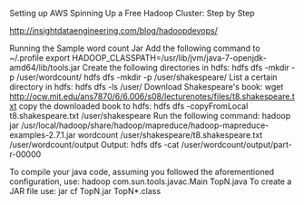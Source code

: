 Setting up AWS
Spinning Up a Free Hadoop Cluster: Step by Step

http://insightdataengineering.com/blog/hadoopdevops/


Running the Sample word count Jar
Add the following command to ~/.profile
export HADOOP_CLASSPATH=/usr/lib/jvm/java-7-openjdk-amd64/lib/tools.jar
Create the following directories in hdfs:
hdfs dfs -mkdir -p /user/wordcount/
hdfs dfs -mkdir -p /user/shakespeare/
List a certain directory in hdfs:
hdfs dfs -ls /user/
Download Shakespeare's book:
wget http://ocw.mit.edu/ans7870/6/6.006/s08/lecturenotes/files/t8.shakespeare.txt
copy the downloaded book to hdfs:
hdfs dfs -copyFromLocal t8.shakespeare.txt /user/shakespeare
Run the following command:
hadoop jar /usr/local/hadoop/share/hadoop/mapreduce/hadoop-mapreduce-examples-2.7.1.jar wordcount /user/shakespeare/t8.shakespeare.txt /user/wordcount/output
Output:
hdfs dfs -cat /user/wordcount/output/part-r-00000

To compile your java code, assuming you followed the aforementioned configuration, use: hadoop com.sun.tools.javac.Main TopN.java
To create a JAR file use: jar cf TopN.jar TopN*.class

